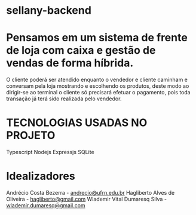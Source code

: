 # sellany-backend

# Pensamos em um sistema de frente de loja com caixa e gestão de vendas de forma híbrida.
  O cliente poderá ser atendido enquanto o vendedor e cliente caminham e conversam pela loja mostrando e escolhendo os produtos, deste modo ao dirigir-se ao terminal o cliente só precisará efetuar o pagamento, pois toda transação já terá sido realizada pelo vendedor.

# TECNOLOGIAS USADAS NO PROJETO
  Typescript
  Nodejs
  Expressjs
  SQLite

# Idealizadores
  Andrécio Costa Bezerra - andrecio@ufrn.edu.br
  Hagliberto Alves de Oliveira - hagliberto@gmail.com
  Wlademir Vital Dumaresq Silva - wlademir.dumaresq@gmail.com

